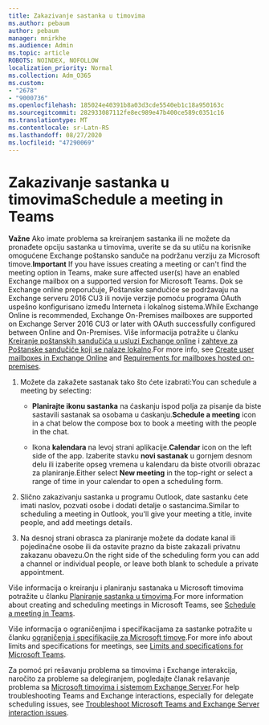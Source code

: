 ```yaml
---
title: Zakazivanje sastanka u timovima
ms.author: pebaum
author: pebaum
manager: mnirkhe
ms.audience: Admin
ms.topic: article
ROBOTS: NOINDEX, NOFOLLOW
localization_priority: Normal
ms.collection: Adm_O365
ms.custom:
- "2678"
- "9000736"
ms.openlocfilehash: 185024e40391b8a03d3cde5540eb1c18a950163c
ms.sourcegitcommit: 282933087112fe8ec989e47b400ce589c0351c16
ms.translationtype: MT
ms.contentlocale: sr-Latn-RS
ms.lasthandoff: 08/27/2020
ms.locfileid: "47290069"
---
```

# <a name="schedule-a-meeting-in-teams"></a><span data-ttu-id="0fcb9-102">Zakazivanje sastanka u timovima</span><span class="sxs-lookup"><span data-stu-id="0fcb9-102">Schedule a meeting in Teams</span></span>

<span data-ttu-id="0fcb9-103">**Važne** Ako imate problema sa kreiranjem sastanka ili ne možete da pronađete opciju sastanka u timovima, uverite se da su utiču na korisnike omogućene Exchange poštansko sanduče na podržanu verziju za Microsoft timove.</span><span class="sxs-lookup"><span data-stu-id="0fcb9-103">**Important** If you have issues creating a meeting or can't find the meeting option in Teams, make sure affected user(s) have an enabled Exchange mailbox on a supported version for Microsoft Teams.</span></span> <span data-ttu-id="0fcb9-104">Dok se Exchange online preporučuje, Poštanske sandučiće se podržavaju na Exchange serveru 2016 CU3 ili novije verzije pomoću programa OAuth uspešno konfigurisano između Interneta i lokalnog sistema.</span><span class="sxs-lookup"><span data-stu-id="0fcb9-104">While Exchange Online is recommended, Exchange On-Premises mailboxes are supported on Exchange Server 2016 CU3 or later with OAuth successfully configured between Online and On-Premises.</span></span> <span data-ttu-id="0fcb9-105">Više informacija potražite u članku [Kreiranje poštanskih sandučića u usluzi Exchange online](https://docs.microsoft.com/exchange/recipients-in-exchange-online/create-user-mailboxes) i [zahteve za Poštanske sandučiće koji se nalaze lokalno](https://docs.microsoft.com/microsoftteams/exchange-teams-interact#requirements-for-mailboxes-hosted-on-premises).</span><span class="sxs-lookup"><span data-stu-id="0fcb9-105">For more info, see [Create user mailboxes in Exchange Online](https://docs.microsoft.com/exchange/recipients-in-exchange-online/create-user-mailboxes) and [Requirements for mailboxes hosted on-premises](https://docs.microsoft.com/microsoftteams/exchange-teams-interact#requirements-for-mailboxes-hosted-on-premises).</span></span> 

1. <span data-ttu-id="0fcb9-106">Možete da zakažete sastanak tako što ćete izabrati:</span><span class="sxs-lookup"><span data-stu-id="0fcb9-106">You can schedule a meeting by selecting:</span></span>

    - <span data-ttu-id="0fcb9-107">**Planirajte ikonu sastanka** na ćaskanju ispod polja za pisanje da biste sastavili sastanak sa osobama u ćaskanju.</span><span class="sxs-lookup"><span data-stu-id="0fcb9-107">**Schedule a meeting** icon in a chat below the compose box to book a meeting with the people in the chat.</span></span>

    - <span data-ttu-id="0fcb9-108">Ikona **kalendara** na levoj strani aplikacije.</span><span class="sxs-lookup"><span data-stu-id="0fcb9-108">**Calendar** icon on the left side of the app.</span></span> <span data-ttu-id="0fcb9-109">Izaberite stavku **novi sastanak** u gornjem desnom delu ili izaberite opseg vremena u kalendaru da biste otvorili obrazac za planiranje.</span><span class="sxs-lookup"><span data-stu-id="0fcb9-109">Either select **New meeting** in the top-right or select a range of time in your calendar to open a scheduling form.</span></span>

2. <span data-ttu-id="0fcb9-110">Slično zakazivanju sastanka u programu Outlook, date sastanku ćete imati naslov, pozvati osobe i dodati detalje o sastancima.</span><span class="sxs-lookup"><span data-stu-id="0fcb9-110">Similar to scheduling a meeting in Outlook, you'll give your meeting a title, invite people, and add meetings details.</span></span>

3. <span data-ttu-id="0fcb9-111">Na desnoj strani obrasca za planiranje možete da dodate kanal ili pojedinačne osobe ili da ostavite prazno da biste zakazali privatnu zakazanu obavezu.</span><span class="sxs-lookup"><span data-stu-id="0fcb9-111">On the right side of the scheduling form you can add a channel or individual people, or leave both blank to schedule a private appointment.</span></span>

<span data-ttu-id="0fcb9-112">Više informacija o kreiranju i planiranju sastanaka u Microsoft timovima potražite u članku [Planiranje sastanka u timovima](https://support.office.com/article/Schedule-a-meeting-in-Teams-943507a9-8583-4c58-b5d2-8ec8265e04e5).</span><span class="sxs-lookup"><span data-stu-id="0fcb9-112">For more information about creating and scheduling meetings in Microsoft Teams, see [Schedule a meeting in Teams](https://support.office.com/article/Schedule-a-meeting-in-Teams-943507a9-8583-4c58-b5d2-8ec8265e04e5).</span></span>

<span data-ttu-id="0fcb9-113">Više informacija o ograničenjima i specifikacijama za sastanke potražite u članku [ograničenja i specifikacije za Microsoft timove](https://docs.microsoft.com/microsoftteams/limits-specifications-teams#meetings-and-calls).</span><span class="sxs-lookup"><span data-stu-id="0fcb9-113">For more info about limits and specifications for meetings, see [Limits and specifications for Microsoft Teams](https://docs.microsoft.com/microsoftteams/limits-specifications-teams#meetings-and-calls).</span></span>

<span data-ttu-id="0fcb9-114">Za pomoć pri rešavanju problema sa timovima i Exchange interakcija, naročito za probleme sa delegiranjem, pogledajte članak rešavanje problema sa [Microsoft timovima i sistemom Exchange Server](https://docs.microsoft.com/microsoftteams/troubleshoot/known-issues/teams-exchange-interaction-issue).</span><span class="sxs-lookup"><span data-stu-id="0fcb9-114">For help troubleshooting Teams and Exchange interactions, especially for delegate scheduling issues, see [Troubleshoot Microsoft Teams and Exchange Server interaction issues](https://docs.microsoft.com/microsoftteams/troubleshoot/known-issues/teams-exchange-interaction-issue).</span></span>